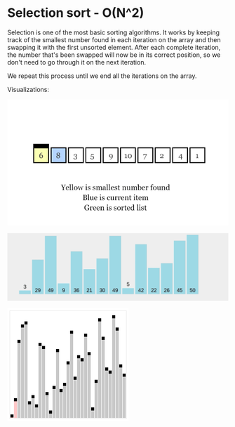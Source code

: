 # Selection sort - O(N^2)

Selection is one of the most basic sorting algorithms. It works by keeping track of the smallest number found in each iteration on the array and then swapping it with the first unsorted element. After each complete iteration, the number that's been swapped will now be in its correct position, so we don't need to go through it on the next iteration.

We repeat this process until we end all the iterations on the array.

Visualizations:

![alt text](../../../extras/images/selection-sort.gif)

![alt text](../../../extras/images/selection-sort-2.gif)

![alt text](../../../extras/images/selection-sort-3.gif)